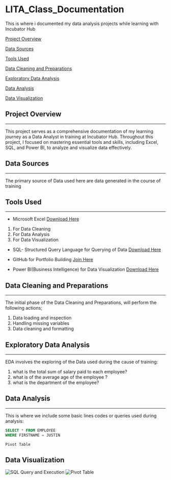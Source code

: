 # LITA_Class_Documentation
This is where i documented my data analysis projects while learning with Incubator Hub


[Project Overview](#project-overview)

[Data Sources](#data-sources)

[Tools Used](#tools-used)

[Data Cleaning and Preparations](#data-cleaning-and-preparations)

[Exploratory Data Analysis](#exploratory-data-analysis)

[Data Analysis](#data-analysis)

[Data Visualization](#data-visualization)


## Project Overview
---
This project serves as a comprehensive documentation of my learning journey as a Data Analyst in training at Incubator Hub. Throughout this project, I focused on mastering essential tools and skills, including Excel, SQL, and Power BI, to analyze and visualize data effectively.

## Data Sources
---
The primary source of Data used here are data generated in the course of training

## Tools Used
---
- Microsoft Excel [Download Here](https://www.microsoft.com)
1. For Data Cleaning
2. For Data Analysis 
3. For Data Visualization
   
- SQL- Structured Query Language for Querying of Data [Download Here](https://www.microsoft.com/en-us/sql-server/sql-server-downloads)

- GitHub for Portfolio Building [Join Here](https://github.com/)
  
- Power BI(Business Intelligence) for Data Visualization [Download Here](https://www.microsoft.com)

## Data Cleaning and Preparations
---
The initial phase of the Data Cleaning and Preparations, will perform the following actions;
1. Data loading and inspection
2. Handling missing variables
3. Data cleaning and formatting

## Exploratory Data Analysis
---
EDA involves the exploring of the Data used during the cause of training:
1. what is the total sum of salary paid to each employee?
2. what is of the average age of the employee ?
3. what is the department of the employee?

## Data Analysis
---
This is where we include some basic lines codes or queries used during analysis:

```SQL
SELECT * FROM EMPLOYEE
WHERE FIRSTNAME = JUSTIN
```

```Excel
Pivot Table
```

## Data Visualization
![SQL Query and Execution](https://github.com/user-attachments/assets/d9fa737f-23fd-41bd-b3de-392c2603d36c)
![Pivot Table](https://github.com/user-attachments/assets/c28cc509-9d10-410c-a08a-56b0d3613cc0)
